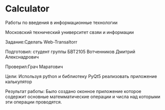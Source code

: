 # Calculator
Работы по введения в информационные технологии

Московский технический университет свзяи и информации

Задание:Сделать Web-Transaltorr

Подготовил: студент группы БВТ2105 Вотченников Дмитрий Алекснадрович

Проверил:Грач Маратович

Цели: Используя python и библиотеку PyQt5 реализовать приложение калькулятор 

Результат работы: Было создано оконное приложение которое содержит основные матемматические операции и числа над которыми эти операции проводятся.
